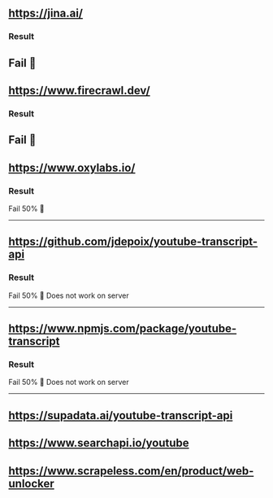 ## https://jina.ai/
### Result
Fail  🔴
---------------------------------------

## https://www.firecrawl.dev/
### Result 
Fail  🔴
---------------------------------------

## https://www.oxylabs.io/
### Result
Fail 50% 🔴

---------------------------------------
## https://github.com/jdepoix/youtube-transcript-api
### Result
Fail 50% 🔴 Does not work on server

---------------------------------------
## https://www.npmjs.com/package/youtube-transcript
### Result
Fail 50% 🔴 Does not work on server

---------------------------------------
## https://supadata.ai/youtube-transcript-api

## https://www.searchapi.io/youtube

## https://www.scrapeless.com/en/product/web-unlocker




